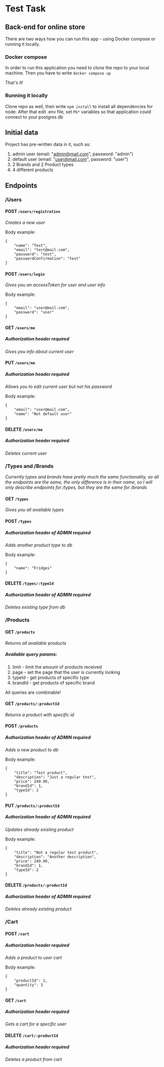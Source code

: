 # Test Task

## Back-end for online store

There are two ways how you can run this app - using Docker compose or running it locally.

### Docker compose

In order to run this application you need to clone the repo to your local machine.
Then you have to write `docker compose up`

That's it!

### Running it locally

Clone repo as well, then write `npm install` to install all dependencies for node.
After that edit .env file, set `PG*` variables so that application could connect to your postgres db

## Initial data

Project has pre-written data in it, such as:

1. admin user (email: "admin@mail.com", password: "admin")
2. default user (email: "user@mail.com", password: "user")
3. 2 Brands and 2 Product types
4. 4 different products

## Endpoints

### /Users

#### POST `/users/registration`

_Creates a new user_

Body example:

```
{
    "name": "Test",
    "email": "test@mail.com",
    "password": "test",
    "passwordConfirmation": "test"
}
```

#### POST `/users/login`

_Gives you an accessToken for user and user info_

Body example:

```
{
    "email": "user@mail.com",
    "password": "user"
}
```

#### GET `/users/me`

##### Authorization header required

_Gives you info about current user_

#### PUT `/users/me`

##### Authorization header required

_Allows you to edit current user but not his password_

Body example:

```
{
    "email": "user@mail.com",
    "name": "Not default user"
}
```

#### DELETE `/users/me`

##### Authorization header required

_Deletes current user_

### /Types and /Brands

_Currently types and brands have pretty much the same functionality, so all the endpoints are the same, the only difference is in their name, so I will only describe endpoints for /types, but they are the same for /brands_

#### GET `/types`

_Gives you all available types_

#### POST `/types`

##### Authorization header of ADMIN required

_Adds another product type to db_

Body example:

```
{
    "name": "Fridges"
}
```

#### DELETE `/types/:typeId`

##### Authorization header of ADMIN required

_Deletes existing type from db_

### /Products

#### GET `/products`

_Returns all available products_

##### Available query params:

1. limit - limit the amount of products received
2. page - set the page that the user is currently looking
3. typeId - get products of specific type
4. brandId - get products of specific brand

All queries are combinable!

#### GET `/products/:productId`

_Returns a product with specific id_

#### POST `/products`

##### Authorization header of ADMIN required

_Adds a new product to db_

Body example:

```
{
    "title": "Test product",
    "description": "Just a regular test",
    "price": 249.99,
    "brandId": 1,
    "typeId": 2
}
```

#### PUT `/products/:productId`

##### Authorization header of ADMIN required

_Updates already existing product_

Body example:

```
{
    "title": "Not a regular test product",
    "description": "Another description",
    "price": 249.99,
    "brandId": 1,
    "typeId": 2
}
```

#### DELETE `/products/:productId`

##### Authorization header of ADMIN required

_Deletes already existing product_

### /Cart

#### POST `/cart`

##### Authorization header required

_Adds a product to user cart_

Body example:

```
{
    "productId": 1,
    "quantity": 3
}
```

#### GET `/cart`

##### Authorization header required

_Gets a cart for a specific user_

#### DELETE `/cart/:productId`

##### Authorization header required

_Deletes a product from cart_
